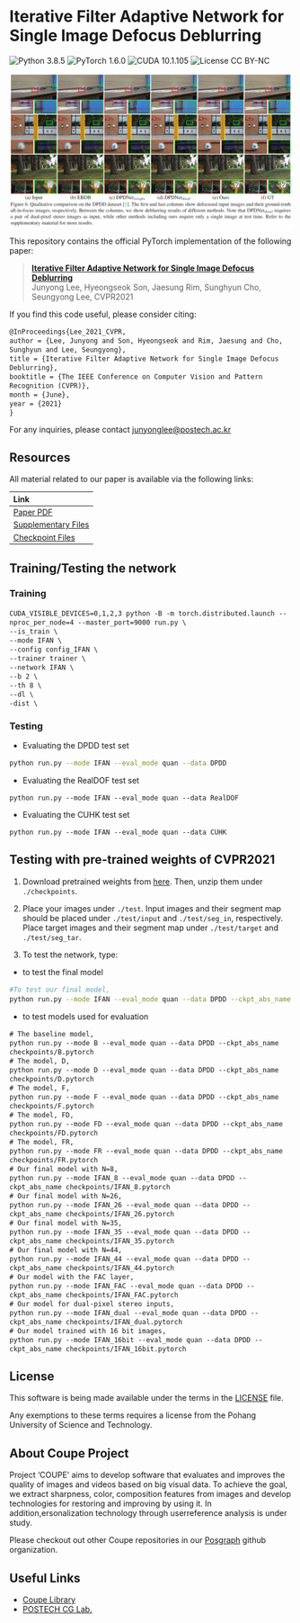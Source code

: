 # Iterative Filter Adaptive Network for Single Image Defocus Deblurring
![Python 3.8.5](https://img.shields.io/badge/python-3.8.5-green.svg?style=plastic)
![PyTorch 1.6.0](https://img.shields.io/badge/PyTorch-1.6.0-green.svg?style=plastic)
![CUDA 10.1.105](https://img.shields.io/badge/CUDA-10.1.105-green.svg?style=plastic)
![License CC BY-NC](https://img.shields.io/badge/license-GNU_AGPv3-green.svg?style=plastic)

![Teaser image](./assets/figure.jpg)

This repository contains the official PyTorch implementation of the following paper:

> **[Iterative Filter Adaptive Network for Single Image Defocus Deblurring](http://cg.postech.ac.kr/papers/2020_CGI_JY.pdf)**<br>
> Junyong Lee, Hyeongseok Son, Jaesung Rim, Sunghyun Cho, Seungyong Lee, CVPR2021

If you find this code useful, please consider citing:
```
@InProceedings{Lee_2021_CVPR,
author = {Lee, Junyong and Son, Hyeongseok and Rim, Jaesung and Cho, Sunghyun and Lee, Seungyong},
title = {Iterative Filter Adaptive Network for Single Image Defocus Deblurring},
booktitle = {The IEEE Conference on Computer Vision and Pattern Recognition (CVPR)},
month = {June},
year = {2021}
}
```

For any inquiries, please contact [junyonglee@postech.ac.kr](mailto:junyonglee@postech.ac.kr)

## Resources

All material related to our paper is available via the following links:

| Link |
| :-------------- |
| [Paper PDF](https://drive.google.com/file/d/1mRVo3JefkgRd2VdJvG5M-8xWtvl60ZWg/view?usp=sharing) |
| [Supplementary Files](https://drive.google.com/file/d/1sQTGHEcko2HxoIvneyrot3bUabPrN5l1/view?usp=sharing) |
| [Checkpoint Files](https://drive.google.com/file/d/1Xl8cXmhlD1DjaYNcroRLMjYR3C9QplNs/view?usp=sharing) |

## Training/Testing the network
### Training
```
CUDA_VISIBLE_DEVICES=0,1,2,3 python -B -m torch.distributed.launch --nproc_per_node=4 --master_port=9000 run.py \
--is_train \
--mode IFAN \
--config config_IFAN \
--trainer trainer \
--network IFAN \
--b 2 \
--th 8 \
--dl \
-dist \
```

### Testing
* Evaluating the DPDD test set
```bash
python run.py --mode IFAN --eval_mode quan --data DPDD
```
* Evaluating the RealDOF test set
```
python run.py --mode IFAN --eval_mode quan --data RealDOF
```
* Evaluating the CUHK test set
```
python run.py --mode IFAN --eval_mode quan --data CUHK
```

## Testing with pre-trained weights of CVPR2021
1. Download pretrained weights from [here](https://drive.google.com/file/d/1Xl8cXmhlD1DjaYNcroRLMjYR3C9QplNs/view?usp=sharing).
Then, unzip them under `./checkpoints`.

2. Place your images under `./test`. Input images and their segment map should be placed under `./test/input` and `./test/seg_in`, respectively. Place target images and their segment map under `./test/target` and `./test/seg_tar`. 

3. To test the network, type:
* to test the final model 
```bash
#To test our final model, 
python run.py --mode IFAN --eval_mode quan --data DPDD --ckpt_abs_name checkpoints/IFAN.pytorch
```
* to test models used for evaluation
```
# The baseline model, 
python run.py --mode B --eval_mode quan --data DPDD --ckpt_abs_name checkpoints/B.pytorch
# The model, D, 
python run.py --mode D --eval_mode quan --data DPDD --ckpt_abs_name checkpoints/D.pytorch
# The model, F, 
python run.py --mode F --eval_mode quan --data DPDD --ckpt_abs_name checkpoints/F.pytorch
# The model, FD, 
python run.py --mode FD --eval_mode quan --data DPDD --ckpt_abs_name checkpoints/FD.pytorch
# The model, FR, 
python run.py --mode FR --eval_mode quan --data DPDD --ckpt_abs_name checkpoints/FR.pytorch
# Our final model with N=8, 
python run.py --mode IFAN_8 --eval_mode quan --data DPDD --ckpt_abs_name checkpoints/IFAN_8.pytorch
# Our final model with N=26, 
python run.py --mode IFAN_26 --eval_mode quan --data DPDD --ckpt_abs_name checkpoints/IFAN_26.pytorch
# Our final model with N=35, 
python run.py --mode IFAN_35 --eval_mode quan --data DPDD --ckpt_abs_name checkpoints/IFAN_35.pytorch
# Our final model with N=44, 
python run.py --mode IFAN_44 --eval_mode quan --data DPDD --ckpt_abs_name checkpoints/IFAN_44.pytorch
# Our model with the FAC layer, 
python run.py --mode IFAN_FAC --eval_mode quan --data DPDD --ckpt_abs_name checkpoints/IFAN_FAC.pytorch
# Our model for dual-pixel stereo inputs, 
python run.py --mode IFAN_dual --eval_mode quan --data DPDD --ckpt_abs_name checkpoints/IFAN_dual.pytorch
# Our model trained with 16 bit images, 
python run.py --mode IFAN_16bit --eval_mode quan --data DPDD --ckpt_abs_name checkpoints/IFAN_16bit.pytorch
```

## License ##
This software is being made available under the terms in the [LICENSE](LICENSE) file.

Any exemptions to these terms requires a license from the Pohang University of Science and Technology.

## About Coupe Project ##
Project ‘COUPE’ aims to develop software that evaluates and improves the quality of images and videos based on big visual data. To achieve the goal, we extract sharpness, color, composition features from images and develop technologies for restoring and improving by using it. In addition,ersonalization technology through userreference analysis is under study.  
    
Please checkout out other Coupe repositories in our [Posgraph](https://github.com/posgraph) github organization.

## Useful Links ##
* [Coupe Library](http://coupe.postech.ac.kr/)
* [POSTECH CG Lab.](http://cg.postech.ac.kr/)
